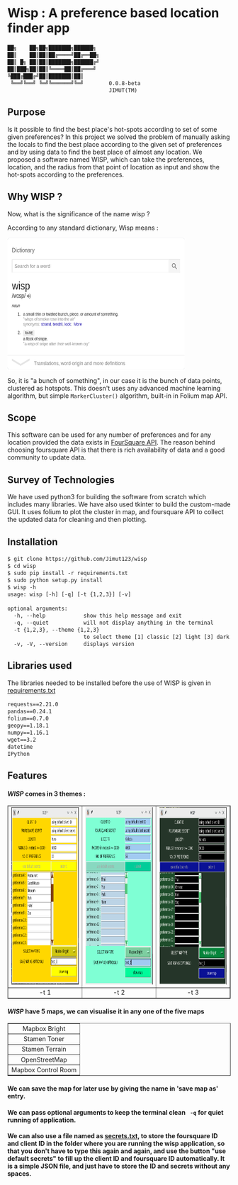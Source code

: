 # Wisp : A preference based location finder app


```
██╗    ██╗██╗███████╗██████╗       
██║    ██║██║██╔════╝██╔══██╗       
██║ █╗ ██║██║███████╗██████╔╝        
██║███╗██║██║╚════██║██╔═══╝       
╚███╔███╔╝██║███████║██║                 
 ╚══╝╚══╝ ╚═╝╚══════╝╚═╝     	0.0.8-beta 
                                JIMUT(TM) 
```

## Purpose 

Is it possible to find the best place's hot-spots according to set of some given preferences? In this project we solved the problem of manually asking the locals to find the best place according to the given set of preferences and by using data to find the best place of almost any location. We proposed a software named WISP, which can take the preferences, location, and the radius from that point of location as input and show the hot-spots according to the preferences. 

## Why WISP ?

Now, what is the significance of the name wisp ?

According to any standard dictionary, Wisp means :

<img src="img/wisp_meaning.png" alt="WISP MEANING" align="center" height="300px" width="400px">


So, it is "a bunch of something", in our case it is the bunch of data points, clustered as hotspots. This doesn't uses any advanced machine learning algorithm, but simple ```MarkerCluster()``` algorithm, built-in in Folium map API.

## Scope

This software can be used for any number of preferences and for any location provided the data exists in [FourSquare API](https://foursquare.com/). The reason behind choosing foursquare API is that there is rich availability of data and a good community to update data.

## Survey of Technologies

We have used python3 for building the software from scratch which includes many libraries. We have also used tkinter to build the custom-made GUI. It uses folium to plot the cluster in map, and foursquare API to collect the updated data for cleaning and then plotting.

## Installation

```
$ git clone https://github.com/Jimut123/wisp
$ cd wisp
$ sudo pip install -r requirements.txt
$ sudo python setup.py install
$ wisp -h
usage: wisp [-h] [-q] [-t {1,2,3}] [-v]

optional arguments:
  -h, --help            show this help message and exit
  -q, --quiet           will not display anything in the terminal
  -t {1,2,3}, --theme {1,2,3}
                        to select theme [1] classic [2] light [3] dark
  -v, -V, --version     displays version
```


## Libraries used

The libraries needed to be installed before the use of WISP is given in [requirements.txt](requirements.txt)
```
requests==2.21.0
pandas==0.24.1
folium==0.7.0
geopy==1.18.1
numpy==1.16.1
wget==3.2
datetime
IPython
```

## Features

#### *WISP* comes in 3 themes :


<table border="1px" align="center">
    <tr>
        <td align="center">
            <img src="img/classic_wisp_theme.png" height="400px" width="380px" alt="classic -t 1">
        </td>
        <td align="center">
            <img src="img/light_wisp_theme.png" height="400px" width="380px" alt="light -t 2">
        </td align="center">
        <td>
            <img src="img/dark_wisp_theme.png" height="400px" width="380px" alt="light -t 3">
        </td>
    </tr>
    <tr>
        <td align="center">
             -t 1
        </td>
        <td align="center">
             -t 2
        </td>
        <td align="center">
             -t 3
        </td>
    </tr>
</table>

#### *WISP* have 5 maps, we can visualise it in any one of the five maps

<table border="1px">
    <tr>
        <td align="center"> Mapbox Bright </td>
    </tr>
    <tr>
        <td align="center"> Stamen Toner </td>
    </tr>
    <tr>
        <td align="center"> Stamen Terrain </td>
    </tr>
    <tr>
        <td align="center"> OpenStreetMap </td>
    </tr>
    <tr>
        <td align="center"> Mapbox Control Room </td>
    </tr>
</table>

#### We can save the map for later use by giving the name in 'save map as' entry.

#### We can pass optional arguments to keep the terminal clean ``` -q``` for quiet running of application.

#### We can also use a file named as [secrets.txt](secrets.txt), to store the foursquare ID and client ID in the folder where you are running the wisp application, so that you don't have to type this again and again, and use the button "use default secrets" to fill up the client ID and foursquare ID automatically. It is a simple JSON file, and just have to store the ID and secrets without any spaces.

















